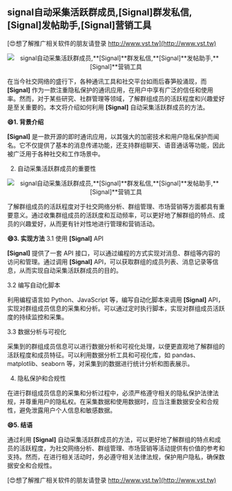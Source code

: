 ## **signal自动采集活跃群成员,**[Signal]**群发私信,**[Signal]**发帖助手,**[Signal]**营销工具**

[😍想了解推广相关软件的朋友请登录 http://www.vst.tw](http://www.vst.tw)

 <center><img src="https://vst.tw/MP4/tuiguang/png/8.png" alt="signal自动采集活跃群成员,**[Signal]**群发私信,**[Signal]**发帖助手,**[Signal]**营销工具"></center>

在当今社交网络的盛行下，各种通讯工具和社交平台如雨后春笋般涌现，而 **[Signal]** 作为一款注重隐私保护的通讯应用，在用户中享有广泛的信任和使用率。然而，对于某些研究、社群管理等领域，了解群组成员的活跃程度和兴趣爱好是至关重要的。本文将介绍如何利用 **[Signal]** 自动采集活跃群成员的方法。

**😄1. 背景介绍**

**[Signal]** 是一款开源的即时通讯应用，以其强大的加密技术和用户隐私保护而闻名。它不仅提供了基本的消息传递功能，还支持群组聊天、语音通话等功能，因此被广泛用于各种社交和工作场景中。

2. 自动采集活跃群成员的重要性

 <center><img src="https://vst.tw/MP4/tuiguang/png/3.png" alt="signal自动采集活跃群成员,**[Signal]**群发私信,**[Signal]**发帖助手,**[Signal]**营销工具"></center>

了解群组成员的活跃程度对于社交网络分析、群组管理、市场营销等方面都具有重要意义。通过收集群组成员的活跃度和互动频率，可以更好地了解群组的特点、成员的兴趣爱好，从而更有针对性地进行管理和营销活动。

**😄3. 实现方法**
3.1 使用 **[Signal]** API

**[Signal]** 提供了一套 API 接口，可以通过编程的方式实现对消息、群组等内容的访问和管理。通过调用 **[Signal]** API，可以获取群组的成员列表、消息记录等信息，从而实现自动采集活跃群成员的目的。

3.2 编写自动化脚本

利用编程语言如 Python、JavaScript 等，编写自动化脚本来调用 **[Signal]** API，实现对群组成员信息的采集和分析。可以通过定时执行脚本，实现对群组成员活跃度的持续监控和采集。

3.3 数据分析与可视化

采集到的群组成员信息可以进行数据分析和可视化处理，以便更直观地了解群组的活跃程度和成员特征。可以利用数据分析工具和可视化库，如 pandas、matplotlib、seaborn 等，对采集到的数据进行统计分析和图表展示。

4. 隐私保护和合规性

在进行群组成员信息的采集和分析过程中，必须严格遵守相关的隐私保护法律法规，并尊重用户的隐私权。在采集数据和使用数据时，应当注重数据安全和合规性，避免泄露用户个人信息和敏感数据。

**😄5. 结语**

通过利用 **[Signal]** 自动采集活跃群成员的方法，可以更好地了解群组的特点和成员的活跃程度，为社交网络分析、群组管理、市场营销等活动提供有价值的参考和支持。然而，在进行相关活动时，务必遵守相关法律法规，保护用户隐私，确保数据安全和合规性。

[😍想了解推广相关软件的朋友请登录 http://www.vst.tw](http://www.vst.tw)




